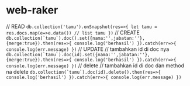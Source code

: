# web-raker

// READ
``db.collection('tamu').onSnapshot(res=>{
    let tamu = res.docs.map(e=>e.data()) // list tamu
})``
// CREATE
``db.collection(`tamu`).doc().set({nama:'',jabatan:''},{merge:true}).then(res=>{
    console.log('berhasil')
}).catch(err=>{
    console.log(err.message)
})``
// UPDATE // tambahkan id di doc nya
``db.collection(`tamu`).doc(id).set({nama:'',jabatan:''},{merge:true}).then(res=>{
    console.log('berhasil')
}).catch(err=>{
    console.log(err.message)
})``
// delete  // tambahkan id di doc dan method na delete
``db.collection(`tamu`).doc(id).delete().then(res=>{
    console.log('berhasil')
}).catch(err=>{
    console.log(err.message)
})``
